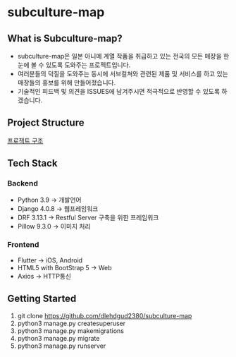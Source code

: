 # subculture-map
## What is Subculture-map?
* subculture-map은 일본 아니메 계열 작품을 취급하고 있는 전국의 모든 매장을 한눈에 볼 수 있도록 도와주는 프로젝트입니다.
* 여러분들의 덕질을 도와주는 동시에 서브컬쳐와 관련된 제품 및 서비스를 하고 있는 매장들의 홍보를 위해 만들어졌습니다.
* 기술적인 피드백 및 의견을 ISSUES에 남겨주시면 적극적으로 반영할 수 있도록 하겠습니다.

## Project Structure
[프로젝트 구조](https://github.com/dlehdgud2380/subculture-map/wiki/%ED%94%84%EB%A1%9C%EC%A0%9D%ED%8A%B8-%EA%B5%AC%EC%A1%B0)

## Tech Stack
### Backend
* Python 3.9 -> 개발언어
* Django 4.0.8 -> 웹프레임워크
* DRF 3.13.1 -> Restful Server 구축을 위한 프레임워크
* Pillow 9.3.0 -> 이미지 처리
### Frontend
* Flutter -> iOS, Android
* HTML5 with BootStrap 5 -> Web
* Axios -> HTTP통신

## Getting Started
1. git clone https://github.com/dlehdgud2380/subculture-map
2. python3 manage.py createsuperuser
3. python3 manage.py makemigrations
4. python3 manage.py migrate
5. python3 manage.py runserver
